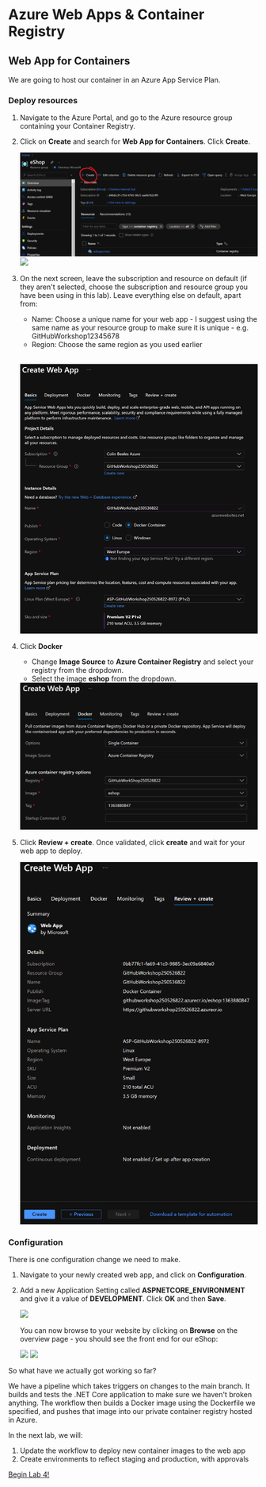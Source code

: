 # Azure Web Apps & Container Registry

## Web App for Containers

We are going to host our container in an Azure App Service Plan. 

### Deploy resources

1. Navigate to the Azure Portal, and go to the Azure resource group containing your Container Registry. 

1. Click on **Create** and search for **Web App for Containers**.  Click **Create**.

    <img src="imgs/addresource.PNG">

    <img src="imgs/create.PNG">

1. On the next screen, leave the subscription and resource on default (if they aren't selected, choose the subscription and resource group you have been using in this lab). Leave everything else on default, apart from:

    * Name: Choose a unique name for your web app - I suggest using the same name as your resource group to make sure it is unique - e.g. GitHubWorkshop12345678
    * Region: Choose the same region as you used earlier

    <br><img src="imgs/options1.PNG">

1. Click **Docker**

    * Change **Image Source** to **Azure Container Registry** and select your registry from the dropdown.  
    * Select the image **eshop** from the dropdown. 

    <img src="imgs/options2.PNG">

1. Click **Review + create**. Once validated, click **create** and wait for your web app to deploy.

    <img src="imgs/createfinal.PNG">

### Configuration

There is one configuration change we need to make.  

1. Navigate to your newly created web app, and click on **Configuration**.

1. Add a new Application Setting called **ASPNETCORE_ENVIRONMENT** and give it a value of **DEVELOPMENT**. Click **OK** and then **Save**.

    <img src="imgs/config.PNG">

    You can now browse to your website by clicking on **Browse** on the overview page - you should see the front end for our eShop:

    <img src="imgs/browse.PNG">
    <img src="imgs/website.PNG">

So what have we actually got working so far? 

We have a pipeline which takes triggers on changes to the main branch. It builds and tests the .NET Core application to make sure we haven't broken anything. The workflow then builds a Docker image using the Dockerfile we specified, and pushes that image into our private container registry hosted in Azure.

In the next lab, we will:

1. Update the workflow to deploy new container images to the web app
1. Create environments to reflect staging and production, with approvals

[Begin Lab 4!](../lab.4/lab.4.md)
